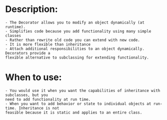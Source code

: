 # **Description:**
	- The Decorator allows you to modify an object dynamically (at runtime).
	- Simplifies code because you add functionality using many simple classes
    - Rather than rewrite old code you can extend with new code.
    - It is more flexible than inheritance
    - Attach additional responsibilities to an object dynamically. Decorators provide a
    flexible alternative to subclassing for extending functionality.
	
# **When to use:**
    - You would use it when you want the capabilities of inheritance with subclasses, but you
    need to add functionality at run time.
    - When you want to add behavior or state to individual objects at run-time. Inheritance is not
    feasible because it is static and applies to an entire class.